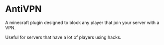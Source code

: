 # AntiVPN
A minecraft plugin designed to block any player that join your server with a VPN.

Useful for servers that have a lot of players using hacks.
